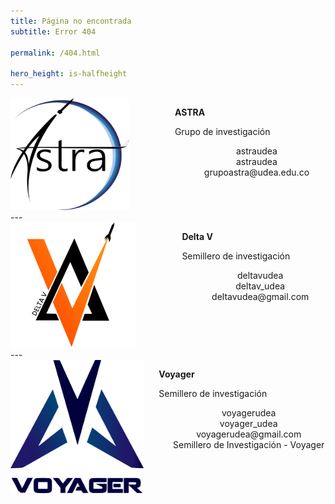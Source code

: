 ```yaml
---
title: Página no encontrada
subtitle: Error 404

permalink: /404.html

hero_height: is-halfheight
---
```

<link href="../assets/css/custom.css" rel="stylesheet" type="text/css">
<style>
    @media (max-width: 767px) {
        img {
            width: 60%;
            margin-bottom: -20px;
        }
    }
</style>


<div class="columns is-multiline is-centered is-vcentered">
  <div class="column is-3 has-text-centered">
    <img src="/icons/astra.png" alt="Logo ASTRA" height="179px" width="190px">
  </div>
  <div class="column is-4">
    <p class="title is-5"><b>ASTRA</b></p>
    <p class="subtitle is-6">Grupo de investigación</p>
    <div class="columns is-vcentered">
      <div class="column is-social has-text-centered">
        <a href="https://www.facebook.com/astraudea/" aria-label="Facebook de ASTRA" target="_blank"><i class="fab fa-facebook fa-3x"></i></a>
      </div>
      <div class="column">astraudea</div>
    </div>
    <div class="columns is-vcentered">
      <div class="column is-social has-text-centered">
        <a href="https://www.instagram.com/astraudea/" aria-label="Instagram de ASTRA" target="_blank"><i class="fab fa-instagram fa-3x"></i></a>
      </div>
      <div class="column">astraudea</div>
    </div>
    <div class="columns is-vcentered">
      <div class="column is-social has-text-centered">
        <a href="mailto:grupoastra@udea.edu.co" aria-label="Correo de ASTRA" target="_blank"><i class="fa fa-envelope fa-3x"></i></a>
      </div>
      <div class="column">grupoastra@udea.edu.co</div>
    </div>
  </div>
</div>
---
<div class="columns is-multiline is-centered is-vcentered">
  <div class="column is-3 has-text-centered">
    <img src="/icons/deltav.png" alt="Logo Delta V">
  </div>
  <div class="column is-4">
    <p class="title is-5"><b>Delta V</b></p>
    <p class="subtitle is-6">Semillero de investigación</p>
    <div class="columns is-vcentered">
      <div class="column is-social has-text-centered">
        <a href="https://www.facebook.com/deltavudea/" aria-label="Facebook de Delta V" target="_blank"><i class="fab fa-facebook fa-3x"></i></a>
      </div>
      <div class="column">deltavudea</div>
    </div>
    <div class="columns is-vcentered">
      <div class="column is-social has-text-centered">
        <a href="https://www.instagram.com/deltav_udea/" aria-label="Instagram de Delta V" target="_blank"><i class="fab fa-instagram fa-3x"></i></a>
      </div>
      <div class="column">deltav_udea</div>
    </div>
    <div class="columns is-vcentered">
      <div class="column is-social has-text-centered">
        <a href="mailto:deltavudea@gmail.com" aria-label="Correo de Delta V" target="_blank"><i class="fa fa-envelope fa-3x"></i></a>
      </div>
      <div class="column">deltavudea@gmail.com</div>
    </div>
  </div>
</div>
---
<div class="columns is-multiline is-centered is-vcentered">
  <div class="column is-3 has-text-centered">
    <img src="/icons/voyager.png" alt="Logo Voyager" height="213px" width="213px">
  </div>
  <div class="column is-4">
    <p class="title is-5"><b>Voyager</b></p>
    <p class="subtitle is-6">Semillero de investigación</p>
    <div class="columns is-vcentered">
      <div class="column is-social has-text-centered">
        <a href="https://www.facebook.com/voyagerudea/" aria-label="Facebook de Voyager" target="_blank"><i class="fab fa-facebook fa-3x"></i></a>
      </div>
      <div class="column">voyagerudea</div>
    </div>
    <div class="columns is-vcentered">
      <div class="column is-social has-text-centered">
        <a href="https://www.instagram.com/voyager_udea/" aria-label="Instagram de Voyager" target="_blank"><i class="fab fa-instagram fa-3x"></i></a>
      </div>
      <div class="column">voyager_udea</div>
    </div>
    <div class="columns is-vcentered">
      <div class="column is-social has-text-centered">
        <a href="mailto:voyagerudea@gmail.com" aria-label="Correo de Voyager" target="_blank"><i class="fa fa-envelope fa-3x"></i></a>
      </div>
      <div class="column">voyagerudea@gmail.com</div>
    </div>
    <div class="columns is-vcentered">
      <div class="column is-social has-text-centered">
        <a href="https://www.youtube.com/@semillerodeinvestigacionvo6324" aria-label="Canal de Youtube de Voyager" target="_blank"><i class="fab fa-youtube fa-3x"></i></a>
      </div>
      <div class="column">Semillero de Investigación - Voyager</div>
    </div>
  </div>
</div>